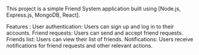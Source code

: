 This project is a simple Friend System application built using [Node.js, Express.js, MongoDB, React].

Features :
   User authentication: Users can sign up and log in to their accounts.
   Friend requests: Users can send and accept friend requests.
   Friends list: Users can view their list of friends.
   Notifications: Users receive notifications for friend requests and other relevant actions.
